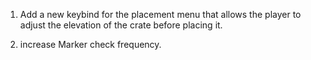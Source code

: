 1) Add a new keybind for the placement menu that allows the player to adjust the elevation of the crate before placing it.

2) increase Marker check frequency.